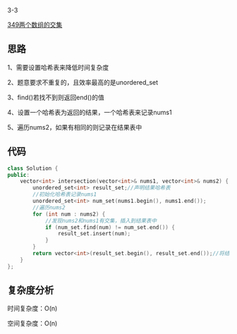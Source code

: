 3-3

[349两个数组的交集](https://leetcode.cn/problems/intersection-of-two-arrays/)

## 思路
1、需要设置哈希表来降低时间复杂度

2、题意要求不重复的，且效率最高的是unordered_set

3、find()若找不到则返回end()的值

4、设置一个哈希表为返回的结果，一个哈希表来记录nums1

5、遍历nums2，如果有相同的则记录在结果表中

## 代码
```cpp
class Solution {
public:
    vector<int> intersection(vector<int>& nums1, vector<int>& nums2) {
        unordered_set<int> result_set;//声明结果哈希表
        //初始化哈希表记录nums1
        unordered_set<int> num_set(nums1.begin(), nums1.end());
        //遍历nums2
        for (int num : nums2) {
            //发现nums2和nums1有交集，插入到结果表中
            if (num_set.find(num) != num_set.end()) {
                result_set.insert(num);
            }
        }
        return vector<int>(result_set.begin(), result_set.end());//将结果表转换为vector
    }
};
```
## 复杂度分析
时间复杂度：O(n)

空间复杂度：O(n)
